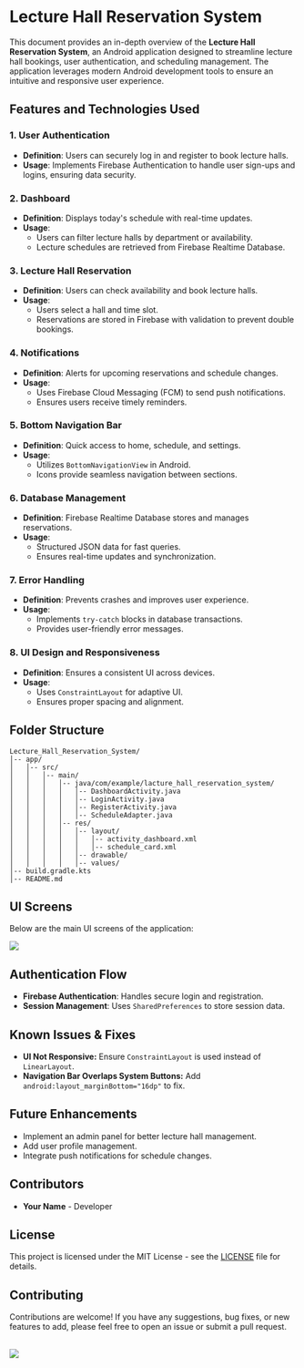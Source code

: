   # Lecture Hall Reservation System

This document provides an in-depth overview of the **Lecture Hall Reservation System**, an Android application designed to streamline lecture hall bookings, user authentication, and scheduling management. The application leverages modern Android development tools to ensure an intuitive and responsive user experience.

## Features and Technologies Used

### 1. **User Authentication**

- **Definition**: Users can securely log in and register to book lecture halls.
- **Usage**: Implements Firebase Authentication to handle user sign-ups and logins, ensuring data security.

### 2. **Dashboard**

- **Definition**: Displays today's schedule with real-time updates.
- **Usage**:
  - Users can filter lecture halls by department or availability.
  - Lecture schedules are retrieved from Firebase Realtime Database.

### 3. **Lecture Hall Reservation**

- **Definition**: Users can check availability and book lecture halls.
- **Usage**:
  - Users select a hall and time slot.
  - Reservations are stored in Firebase with validation to prevent double bookings.

### 4. **Notifications**

- **Definition**: Alerts for upcoming reservations and schedule changes.
- **Usage**:
  - Uses Firebase Cloud Messaging (FCM) to send push notifications.
  - Ensures users receive timely reminders.

### 5. **Bottom Navigation Bar**

- **Definition**: Quick access to home, schedule, and settings.
- **Usage**:
  - Utilizes `BottomNavigationView` in Android.
  - Icons provide seamless navigation between sections.

### 6. **Database Management**

- **Definition**: Firebase Realtime Database stores and manages reservations.
- **Usage**:
  - Structured JSON data for fast queries.
  - Ensures real-time updates and synchronization.

### 7. **Error Handling**

- **Definition**: Prevents crashes and improves user experience.
- **Usage**:
  - Implements `try-catch` blocks in database transactions.
  - Provides user-friendly error messages.

### 8. **UI Design and Responsiveness**

- **Definition**: Ensures a consistent UI across devices.
- **Usage**:
  - Uses `ConstraintLayout` for adaptive UI.
  - Ensures proper spacing and alignment.

## Folder Structure
```
Lecture_Hall_Reservation_System/
│-- app/
│   │-- src/
│   │   │-- main/
│   │   │   │-- java/com/example/lacture_hall_reservation_system/
│   │   │   │   │-- DashboardActivity.java
│   │   │   │   │-- LoginActivity.java
│   │   │   │   │-- RegisterActivity.java
│   │   │   │   │-- ScheduleAdapter.java
│   │   │   │-- res/
│   │   │   │   │-- layout/
│   │   │   │   │   │-- activity_dashboard.xml
│   │   │   │   │   │-- schedule_card.xml
│   │   │   │   │-- drawable/
│   │   │   │   │-- values/
│-- build.gradle.kts
│-- README.md
```

## UI Screens
Below are the main UI screens of the application:

<img src="https://i.postimg.cc/kgjNGrBJ/UI-Image.png" />

## Authentication Flow
- **Firebase Authentication**: Handles secure login and registration.
- **Session Management**: Uses `SharedPreferences` to store session data.

## Known Issues & Fixes
- **UI Not Responsive:** Ensure `ConstraintLayout` is used instead of `LinearLayout`.
- **Navigation Bar Overlaps System Buttons:** Add `android:layout_marginBottom="16dp"` to fix.

## Future Enhancements
- Implement an admin panel for better lecture hall management.
- Add user profile management.
- Integrate push notifications for schedule changes.

## Contributors
- **Your Name** - Developer

## License
This project is licensed under the MIT License - see the [LICENSE](LICENSE) file for details.

## Contributing
Contributions are welcome! If you have any suggestions, bug fixes, or new features to add, please feel free to open an issue or submit a pull request.

</br>
<a href="https://github.com/yourusername/lecture-hall-reservation-system/graphs/contributors">
  <img src="https://contrib.rocks/image?repo=yourusername/lecture-hall-reservation-system" />
</a>
